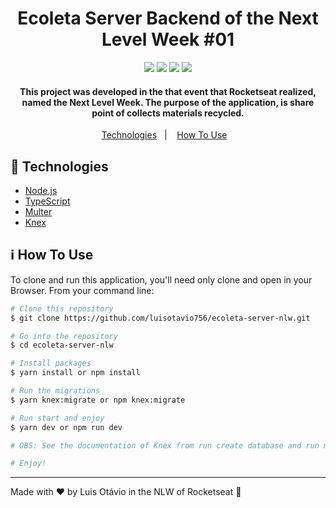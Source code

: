 

<h1 align="center">
   Ecoleta Server Backend of the Next Level Week #01
</h1>
<div align="center">
	<img src="https://res.cloudinary.com/luisotavio756/image/upload/v1591368797/WhatsApp_Image_2020-06-05_at_11.52.41_kt3odk.jpg" />
	<img src="https://res.cloudinary.com/luisotavio756/image/upload/c_fill,w_199/v1591293979/Screenshot_20200604-150116_rc75fs.png" />
	<img src="https://res.cloudinary.com/luisotavio756/image/upload/c_fill,w_199/v1591293979/Screenshot_20200604-150129_if1obv.png" />
	<img src="https://res.cloudinary.com/luisotavio756/image/upload/c_fill,w_199/v1591293979/Screenshot_20200604-150140_xdmcmj.png" />
</div>


<h4 align="center">
  This project was developed in the that event that Rocketseat realized, named the Next Level Week. The purpose of the application, is share point of collects materials recycled.
</h4>
<p align="center">
  <a href="#rocket-technologies">Technologies</a>&nbsp;&nbsp;&nbsp;|&nbsp;&nbsp;&nbsp;
  <a href="#information_source-how-to-use">How To Use</a>&nbsp;&nbsp;&nbsp;
</p>


## :rocket: Technologies

-  [Node.js](https://nodejs.org)
-  [TypeScript](https://www.typescriptlang.org/)
-  [Multer](https://github.com/expressjs/multer)
-  [Knex](http://knexjs.org)

## :information_source: How To Use

To clone and run this application, you'll need only clone and open in your Browser. From your command line:

```bash
# Clone this repository
$ git clone https://github.com/luisotavio756/ecoleta-server-nlw.git

# Go into the repository
$ cd ecoleta-server-nlw

# Install packages
$ yarn install or npm install

# Run the migrations
$ yarn knex:migrate or npm knex:migrate

# Run start and enjoy
$ yarn dev or npm run dev

# OBS: See the documentation of Knex from run create database and run migrates.

# Enjoy!
```
---

Made with ♥ by Luis Otávio in the NLW of Rocketseat :wave:

